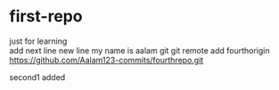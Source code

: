 # first-repo
just for learning
<br> add next line
new line
my name is aalam
git 
git remote add fourthorigin https://github.com/Aalam123-commits/fourthrepo.git

second1 added 